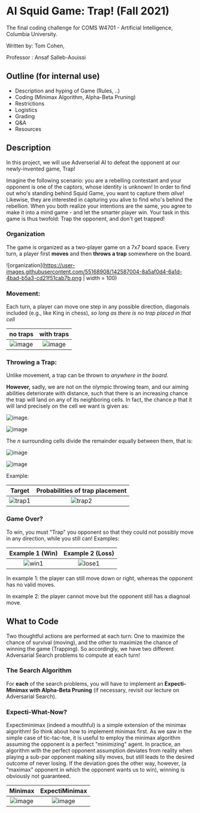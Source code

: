# AI Squid Game: Trap! (Fall 2021)

The final coding challenge for COMS W4701 - Artificial Intelligence, Columbia University.

Written by: Tom Cohen, 

Professor : Ansaf Salleb-Aouissi

## Outline (for internal use)

* Description and hyping of Game (Rules, ..)
* Coding (Minimax Algorithm, Alpha-Beta Pruning)
* Restrictions
* Logistics
* Grading
* Q&A
* Resources


## Description

In this project, we will use Adverserial AI to defeat the opponent at our newly-invented game, Trap!

Imagine the following scenario: you are a rebelling contestant and your opponent is one of the captors, whose identity is unknown! 
In order to find out who's standing behind Squid Game, you want to capture them *alive*! Likewise, they are interested in capturing you alive to find who's behind the rebellion. When you both realize your intentions are the same, you agree to make it into a mind game - and let the smarter player win. 
Your task in this game is thus twofold: Trap the opponent, and don't get trapped!

### Organization
The game is organized as a two-player game on a 7x7 board space. Every turn, a player first **moves** and then **throws a trap** somewhere on the board. 

![organization](https://user-images.githubusercontent.com/55168908/142587004-8a5af0d4-6a1d-4bad-b5a3-cd21f51cab7b.png | width = 100)


### Movement: 

Each turn, a player can move one step in any possible direction, diagonals included (e.g., like King in chess), *so long as there is no trap placed in that cell*

no traps             |  with traps
:-------------------------:|:-------------------------:
![image](https://user-images.githubusercontent.com/55168908/142576384-3e3c6bec-9915-43ee-9b14-28c75e82ebc4.png)  |  ![image](https://user-images.githubusercontent.com/55168908/142577318-33321ee1-2afe-432f-ad75-967f89442ae7.png)


### Throwing a Trap:

Unlike movement, a trap can be thrown to *anywhere in the board*. 

**However,** sadly, we are not on the olympic throwing team, and our aiming abilities deteriorate with distance, such that there is an increasing chance the trap will land on any of its neighboring cells. In fact, the chance *p* that it will land precisely on the cell we want is given as: 

![image](https://user-images.githubusercontent.com/55168908/142582036-d19b98ad-56e0-404a-8d07-cca66f4f54a7.png). 

![image](https://user-images.githubusercontent.com/55168908/142582525-4f5b2170-a177-4233-80c4-755542f69893.png)

The *n* surrounding cells divide the remainder equally between them, that is: 

![image](https://user-images.githubusercontent.com/55168908/142585339-93cddc84-ba13-4880-88b3-8070e772a46a.png)

![image](https://user-images.githubusercontent.com/55168908/142583267-3231710e-d3ad-40c6-8452-0f38da4e324c.png)



Example:

Target             |  Probabilities of trap placement
:-------------------------:|:-------------------------:
![trap1](https://user-images.githubusercontent.com/55168908/142584513-d4e70925-a2ad-436d-895c-e4cac90fbbcf.png)| ![trap2](https://user-images.githubusercontent.com/55168908/142584586-d40bca87-99e7-4b12-b761-2f3eb83190d5.png)




### Game Over?

To win, you must "Trap" you opponent so that they could not possibly move in any direction, while you still can! Examples:

Example 1 (Win)             |  Example 2 (Loss)
:-------------------------:|:-------------------------:
![win1](https://user-images.githubusercontent.com/55168908/142578872-d27ef016-a3e7-427b-8e33-26f84b2172f0.png) | ![lose1](https://user-images.githubusercontent.com/55168908/142579019-c88b20a1-876e-427c-9f24-b79bbba5f9ff.png)


In example 1: the player can still move down or right, whereas the opponent has no valid moves.

In example 2: the player cannot move but the opponent still has a diagnoal move. 


## What to Code

Two thoughtful actions are performed at each turn: One to maximize the chance of survival (moving), and the other to maximize the chance of winning the game (Trapping). So accordingly, we have two different Adversarial Search problems to compute at each turn!

### The Search Algorithm
For **each** of the search problems, you will have to implement an **Expecti-Minimax with Alpha-Beta Pruning** (if necessary, revisit our lecture on Adversarial Search).

### Expecti-What-Now?
Expectiminimax (indeed a mouthful) is a simple extension of the minimax algorithm! So think about how to implement minimax first. As we saw in the simple case of tic-tac-toe, it is useful to employ the minimax algorithm assuming the opponent is a perfect "minimizing" agent. In practice, an algorithm with the perfect opponent assumption deviates from reality when playing a sub-par opponent making silly moves, but still leads to the desired outcome of never losing. If the
deviation goes the other way, however, (a "maximax" opponent in which the opponent wants us to win), winning is obviously not guaranteed.



Minimax             |  ExpectiMinimax
:-------------------------:|:-------------------------:
![image](https://user-images.githubusercontent.com/55168908/142586538-292bed18-7ec9-437a-82fd-175d05ec8414.png)| ![image](https://user-images.githubusercontent.com/55168908/142586645-553af6e3-e420-4220-a241-56df3691c3b1.png)



